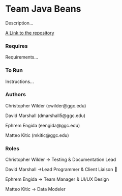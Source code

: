 <h1 align-"center">Team Java Beans</h1>
<p>
Description...
</p>

[A Link to the repository](https://github.com/MarshMaster11/Team_Java_Beans)

### Requires
Requirements...
### To Run
Instructions...
### Authors
<p>Christopher Wilder (cwilder@ggc.edu)</p>
<p>David Marshall (dmarshall5@ggc.edu)</p>
<p>Ephrem Engida (eengida@ggc.edu)</p>
<p>Matteo Kitic (mkitic@ggc.edu)</p>

### Roles
<p>Christopher Wilder -> Testing & Documentation Lead  </p>
<p>David Marshall ->Lead Programmer & Client Liaison 🦀</p>
<p>Ephrem Engida -> Team Manager & UI/UX Design</p>
<p>Matteo Kitic -> Data Modeler </p>

